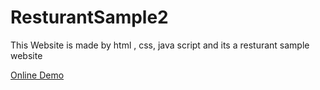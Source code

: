 # ResturantSample2
This Website is made by html , css, java script and its a resturant sample website 

<a href="https://hosein-ghodrati.github.io/ResturantSample2/">Online Demo</a>
